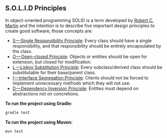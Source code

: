 S.O.L.I.D Principles
------------------------------------

In object-oriented programming SOLID is a term developed by [Robert C. Martin](https://en.wikipedia.org/wiki/Robert_C._Martin) and the intention is to describe five important design principles to create good software, those concepts are:

* [S — Single Responsibility Principle](http://josdem.io/techtalk/best_practices/solid_principles/#srp): Every class should have a single responsibility, and that responsibility should be entirely encapsulated by the class.
* [O — Open-closed Principle](http://josdem.io/techtalk/best_practices/solid_principles/#ocp): Objects or entities should be open for extension, but closed for modification.
* [L — Liskov Substitution Principle](http://josdem.io/techtalk/best_practices/solid_principles/#lsp): Every subclass/derived class should be substitutable for their base/parent class.
* [I — Interface Segregation Principle](http://josdem.io/techtalk/best_practices/solid_principles/#isp): Clients should not be forced to implement unnecessary methods which they will not use.
* [D — Dependency Inversion Principle](http://josdem.io/techtalk/best_practices/solid_principles/#dip): Entities must depend on abstractions not on concretions.

**To run the project using Gradle:**

```bash
gradle test
```

**To run the project using Maven:**

```bash
mvn test
```
